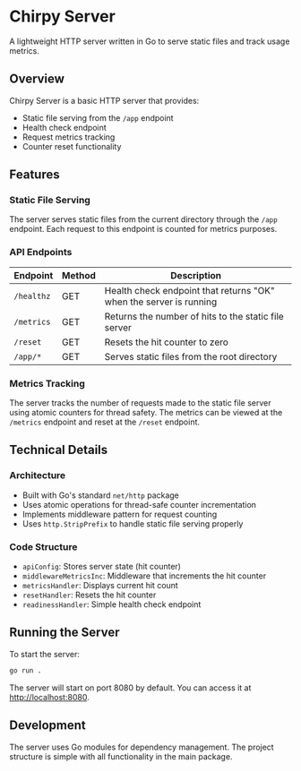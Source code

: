 # Chirpy Server

A lightweight HTTP server written in Go to serve static files and track usage metrics.

## Overview

Chirpy Server is a basic HTTP server that provides:
- Static file serving from the `/app` endpoint
- Health check endpoint
- Request metrics tracking
- Counter reset functionality

## Features

### Static File Serving

The server serves static files from the current directory through the `/app` endpoint. Each request to this endpoint is counted for metrics purposes.

### API Endpoints

| Endpoint | Method | Description |
| --- | --- | --- |
| `/healthz` | GET | Health check endpoint that returns "OK" when the server is running |
| `/metrics` | GET | Returns the number of hits to the static file server |
| `/reset` | GET | Resets the hit counter to zero |
| `/app/*` | GET | Serves static files from the root directory |

### Metrics Tracking

The server tracks the number of requests made to the static file server using atomic counters for thread safety. The metrics can be viewed at the `/metrics` endpoint and reset at the `/reset` endpoint.

## Technical Details

### Architecture

- Built with Go's standard `net/http` package
- Uses atomic operations for thread-safe counter incrementation
- Implements middleware pattern for request counting
- Uses `http.StripPrefix` to handle static file serving properly

### Code Structure

- `apiConfig`: Stores server state (hit counter)
- `middlewareMetricsInc`: Middleware that increments the hit counter
- `metricsHandler`: Displays current hit count
- `resetHandler`: Resets the hit counter
- `readinessHandler`: Simple health check endpoint

## Running the Server

To start the server:

```bash
go run .
```

The server will start on port 8080 by default. You can access it at [http://localhost:8080](http://localhost:8080).

## Development

The server uses Go modules for dependency management. The project structure is simple with all functionality in the main package. 